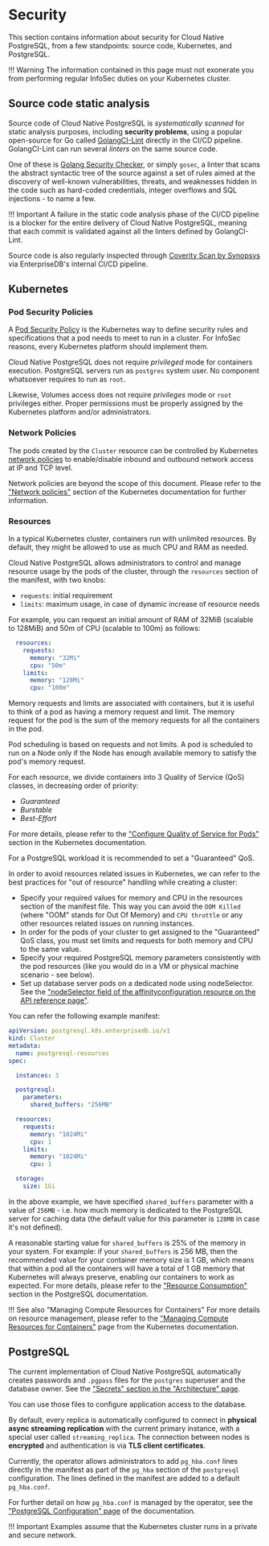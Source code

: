 # Security

This section contains information about security for Cloud Native PostgreSQL,
from a few standpoints: source code, Kubernetes, and PostgreSQL.

!!! Warning
    The information contained in this page must not exonerate you from
    performing regular InfoSec duties on your Kubernetes cluster.

## Source code static analysis

Source code of Cloud Native PostgreSQL is *systematically scanned* for static analysis purposes,
including **security problems**, using a popular open-source for Go called
[GolangCI-Lint](https://github.com/golangci/golangci-lint) directly in the CI/CD pipeline.
GolangCI-Lint can run several *linters* on the same source code.

One of these is [Golang Security Checker](https://github.com/securego/gosec), or simply `gosec`,
a linter that scans the abstract syntactic tree of the source against a set of rules aimed at
the discovery of well-known vulnerabilities, threats, and weaknesses hidden in
the code such as hard-coded credentials, integer overflows and SQL injections - to name a few.

!!! Important
    A failure in the static code analysis phase of the CI/CD pipeline is a blocker
    for the entire delivery of Cloud Native PostgreSQL, meaning that each commit is validated
    against all the linters defined by GolangCI-Lint.

Source code is also regularly inspected through [Coverity Scan by Synopsys](https://scan.coverity.com/)
via EnterpriseDB's internal CI/CD pipeline.

## Kubernetes

### Pod Security Policies

A [Pod Security Policy](https://kubernetes.io/docs/concepts/policy/pod-security-policy/)
is the Kubernetes way to define security rules and specifications that a pod needs to meet
to run in a cluster.
For InfoSec reasons, every Kubernetes platform should implement them.

Cloud Native PostgreSQL does not require *privileged* mode for containers execution.
PostgreSQL servers run as `postgres` system user. No component whatsoever requires to run as `root`.

Likewise, Volumes access does not require *privileges* mode or `root` privileges either.
Proper permissions must be properly assigned by the Kubernetes platform and/or administrators.

### Network Policies

The pods created by the `Cluster` resource can be controlled by Kubernetes
[network policies](https://kubernetes.io/docs/concepts/services-networking/network-policies/)
to enable/disable inbound and outbound network access at IP and TCP level.

Network policies are beyond the scope of this document.
Please refer to the ["Network policies"](https://kubernetes.io/docs/concepts/services-networking/network-policies/)
section of the Kubernetes documentation for further information.

### Resources

In a typical Kubernetes cluster, containers run with unlimited resources. By default,
they might be allowed to use as much CPU and RAM as needed.

Cloud Native PostgreSQL allows administrators to control and manage resource usage by the pods of the cluster,
through the `resources` section of the manifest, with two knobs:

- `requests`: initial requirement
- `limits`: maximum usage, in case of dynamic increase of resource needs

For example, you can request an initial amount of RAM of 32MiB (scalable to 128MiB) and 50m of CPU (scalable to 100m) as follows:

```yaml
  resources:
    requests:
      memory: "32Mi"
      cpu: "50m"
    limits:
      memory: "128Mi"
      cpu: "100m"
```

Memory requests and limits are associated with containers, but it is useful to think of a pod as having a memory request
and limit. The memory request for the pod is the sum of the memory requests for all the containers in the pod.

Pod scheduling is based on requests and not limits. A pod is scheduled to run on a Node only if the Node has enough
available memory to satisfy the pod's memory request.

For each resource, we divide containers into 3 Quality of Service (QoS) classes, in decreasing order of priority:

- *Guaranteed*
- *Burstable*
- *Best-Effort*

For more details, please refer to the ["Configure Quality of Service for Pods"](https://kubernetes.io/docs/tasks/configure-pod-container/quality-service-pod/#qos-classes) section in the Kubernetes documentation.

For a PostgreSQL workload it is recommended to set a "Guaranteed" QoS.

In order to avoid resources related issues in Kubernetes, we can refer to the best practices for "out of resource" handling while creating
a cluster:

-  Specify your required values for memory and CPU in the resources section of the manifest file.
   This way you can avoid the `OOM Killed` (where "OOM" stands for Out Of Memory) and `CPU throttle` or any other resources
   related issues on running instances.
-  In order for the pods of your cluster to get assigned to the "Guaranteed" QoS class, you must set limits and requests
   for both memory and CPU to the same value.
-  Specify your required PostgreSQL memory parameters consistently with the pod resources (like you would do in a VM or physical machine scenario - see below).
-  Set up database server pods on a dedicated node using nodeSelector.
   See the ["nodeSelector field of the affinityconfiguration resource on the API reference page"](api_reference.md#affinityconfiguration).

You can refer the following example manifest:

```yaml
apiVersion: postgresql.k8s.enterprisedb.io/v1
kind: Cluster
metadata:
  name: postgresql-resources
spec:

  instances: 3

  postgresql:
    parameters:
      shared_buffers: "256MB"

  resources:
    requests:
      memory: "1024Mi"
      cpu: 1
    limits:
      memory: "1024Mi"
      cpu: 1

  storage:
    size: 1Gi
```

In the above example, we have specified `shared_buffers` parameter with a value of `256MB` - i.e. how much memory is
dedicated to the PostgreSQL server for caching data (the default value for this parameter is `128MB` in case it's not defined).

A reasonable starting value for `shared_buffers` is 25% of the memory in your system.
For example: if your `shared_buffers` is 256 MB, then the recommended value for your container memory size is 1 GB,
which means that within a pod all the containers will have a total of 1 GB memory that Kubernetes will always preserve,
enabling our containers to work as expected.
For more details, please refer to the ["Resource Consumption"](https://www.postgresql.org/docs/current/runtime-config-resource.html)
section in the PostgreSQL documentation.

!!! See also "Managing Compute Resources for Containers"
    For more details on resource management, please refer to the
    ["Managing Compute Resources for Containers"](https://kubernetes.io/docs/concepts/configuration/manage-compute-resources-container/)
    page from the Kubernetes documentation.

## PostgreSQL

The current implementation of Cloud Native PostgreSQL automatically creates
passwords and `.pgpass` files for the `postgres` superuser and the database owner.
See the ["Secrets" section in the "Architecture" page](architecture.md#secrets).

You can use those files to configure application access to the database.

By default, every replica is automatically configured to connect in **physical
async streaming replication** with the current primary instance, with a special
user called `streaming_replica`.  The connection between nodes is **encrypted**
and authentication is via **TLS client certificates**.

Currently, the operator allows administrators to add `pg_hba.conf` lines directly in the manifest
as part of the `pg_hba` section of the `postgresql` configuration. The lines defined in the
manifest are added to a default `pg_hba.conf`.

For further detail on how `pg_hba.conf` is managed by the operator, see the
["PostgreSQL Configuration" page](postgresql_conf.md#the-pg_hba-section) of the documentation.

!!! Important
    Examples assume that the Kubernetes cluster runs in a private and secure network.
